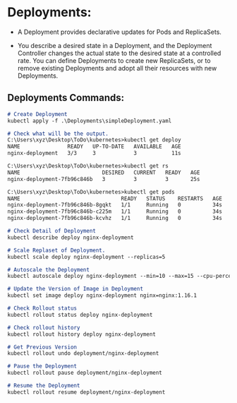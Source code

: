 # Deployments:
- A Deployment provides declarative updates for Pods and ReplicaSets.

- You describe a desired state in a Deployment, and the Deployment Controller changes the actual state to the desired state at a controlled rate. You can define Deployments to create new ReplicaSets, or to remove existing Deployments and adopt all their resources with new Deployments.


## Deployments Commands:

```md
# Create Deployment
kubectl apply -f .\Deployments\simpleDeployment.yaml

# Check what will be the output.
C:\Users\xyz\Desktop\ToDo\kubernetes>kubectl get deploy
NAME               READY   UP-TO-DATE   AVAILABLE   AGE
nginx-deployment   3/3     3            3           11s

C:\Users\xyz\Desktop\ToDo\kubernetes>kubectl get rs
NAME                          DESIRED   CURRENT   READY   AGE
nginx-deployment-7fb96c846b   3         3         3       25s

C:\Users\xyz\Desktop\ToDo\kubernetes>kubectl get pods
NAME                                READY   STATUS    RESTARTS   AGE
nginx-deployment-7fb96c846b-8gqkt   1/1     Running   0          34s
nginx-deployment-7fb96c846b-c225m   1/1     Running   0          34s
nginx-deployment-7fb96c846b-kcvhz   1/1     Running   0          34s

# Check Detail of Deployment
kubectl describe deploy nginx-deployment

# Scale Replaset of Deployment.
kubectl scale deploy nginx-deployment --replicas=5

# Autoscale the Deployment
kubectl autoscale deploy nginx-deployment --min=10 --max=15 --cpu-percent=80

# Update the Version of Image in Deployment
kubectl set image deploy nginx-deployment nginx=nginx:1.16.1

# Check Rollout status
kubectl rollout status deploy nginx-deployment

# Check rollout history
kubectl rollout history deploy nginx-deployment

# Get Previous Version 
kubectl rollout undo deployment/nginx-deployment

# Pause the Deployment
kubectl rollout pause deployment/nginx-deployment

# Resume the Deployment
kubectl rollout resume deployment/nginx-deployment
```